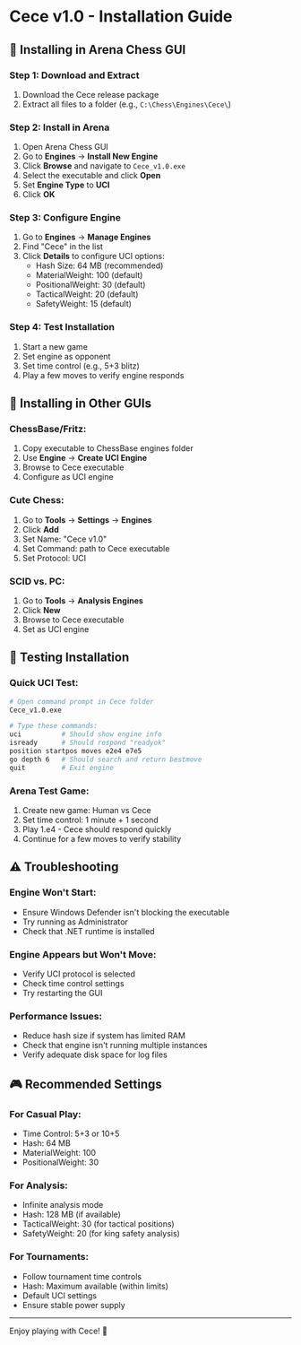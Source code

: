 # Cece v1.0 - Installation Guide

## 🎯 Installing in Arena Chess GUI

### Step 1: Download and Extract
1. Download the Cece release package
2. Extract all files to a folder (e.g., `C:\Chess\Engines\Cece\`)

### Step 2: Install in Arena
1. Open Arena Chess GUI
2. Go to **Engines** → **Install New Engine**
3. Click **Browse** and navigate to `Cece_v1.0.exe`
4. Select the executable and click **Open**
5. Set **Engine Type** to **UCI**
6. Click **OK**

### Step 3: Configure Engine
1. Go to **Engines** → **Manage Engines**
2. Find "Cece" in the list
3. Click **Details** to configure UCI options:
   - Hash Size: 64 MB (recommended)
   - MaterialWeight: 100 (default)
   - PositionalWeight: 30 (default)
   - TacticalWeight: 20 (default)
   - SafetyWeight: 15 (default)

### Step 4: Test Installation
1. Start a new game
2. Set engine as opponent
3. Set time control (e.g., 5+3 blitz)
4. Play a few moves to verify engine responds

## 🔧 Installing in Other GUIs

### ChessBase/Fritz:
1. Copy executable to ChessBase engines folder
2. Use **Engine** → **Create UCI Engine**
3. Browse to Cece executable
4. Configure as UCI engine

### Cute Chess:
1. Go to **Tools** → **Settings** → **Engines**
2. Click **Add**
3. Set Name: "Cece v1.0"
4. Set Command: path to Cece executable
5. Set Protocol: UCI

### SCID vs. PC:
1. Go to **Tools** → **Analysis Engines**
2. Click **New**
3. Browse to Cece executable
4. Set as UCI engine

## 🧪 Testing Installation

### Quick UCI Test:
```bash
# Open command prompt in Cece folder
Cece_v1.0.exe

# Type these commands:
uci          # Should show engine info
isready      # Should respond "readyok"
position startpos moves e2e4 e7e5
go depth 6   # Should search and return bestmove
quit         # Exit engine
```

### Arena Test Game:
1. Create new game: Human vs Cece
2. Set time control: 1 minute + 1 second
3. Play 1.e4 - Cece should respond quickly
4. Continue for a few moves to verify stability

## ⚠️ Troubleshooting

### Engine Won't Start:
- Ensure Windows Defender isn't blocking the executable
- Try running as Administrator
- Check that .NET runtime is installed

### Engine Appears but Won't Move:
- Verify UCI protocol is selected
- Check time control settings
- Try restarting the GUI

### Performance Issues:
- Reduce hash size if system has limited RAM
- Check that engine isn't running multiple instances
- Verify adequate disk space for log files

## 🎮 Recommended Settings

### For Casual Play:
- Time Control: 5+3 or 10+5
- Hash: 64 MB
- MaterialWeight: 100
- PositionalWeight: 30

### For Analysis:
- Infinite analysis mode
- Hash: 128 MB (if available)
- TacticalWeight: 30 (for tactical positions)
- SafetyWeight: 20 (for king safety analysis)

### For Tournaments:
- Follow tournament time controls
- Hash: Maximum available (within limits)
- Default UCI settings
- Ensure stable power supply

---
Enjoy playing with Cece! 🎉
